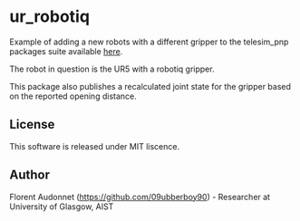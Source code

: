 # ur_robotiq

Example of adding a new robots with a different gripper to the telesim_pnp packages suite available [here](https://github.com/cvas-ug/telesim_pnp).

The robot in question is the UR5 with a robotiq gripper. 

This package also publishes a recalculated joint state for the gripper based on the reported opening distance.

## License
This software is released under MIT liscence.

## Author
Florent Audonnet (https://github.com/09ubberboy90) - Researcher at University of Glasgow, AIST